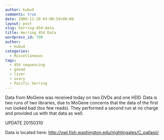 ```yaml
---
author: kubu4
comments: true
date: 2009-11-20 03:00:59+00:00
layout: post
slug: herring-454-data
title: Herring 454 Data
wordpress_id: 790
author:
  - kubu4
categories:
  - Miscellaneous
tags:
  - 454 sequencing
  - gonad
  - liver
  - ovary
  - Pacific herring
---
```


Data from MoGene was received today on two DVDs and one HDD. Data is two runs of two libraries, due to MoGene concerns that the data of the first run looked bad (too few reads). They performed a second run at no charge and provided us with that data as well.



UPDATE 20150310

Data is located here: http://owl.fish.washington.edu/nightingales/C_pallasii/
